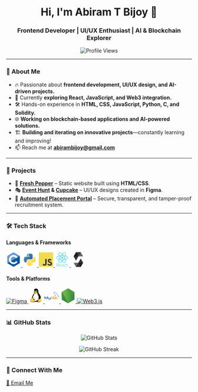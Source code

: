 <h1 align="center">Hi, I'm Abiram T Bijoy 👋</h1>
<h3 align="center">Frontend Developer | UI/UX Enthusiast | AI & Blockchain Explorer</h3>

<p align="center">
  <img src="https://komarev.com/ghpvc/?username=justramm&label=Profile%20Views&color=0e75b6&style=flat" alt="Profile Views" />
</p>

---

### 🚀 About Me  
- 🔥 Passionate about **frontend development, UI/UX design, and AI-driven projects.**  
- 🎨 Currently **exploring React, JavaScript, and Web3 integration.**  
- 🛠️ Hands-on experience in **HTML, CSS, JavaScript, Python, C, and Solidity.**  
- 🌐 **Working on blockchain-based applications and AI-powered solutions.**  
- 🏗️ **Building and iterating on innovative projects**—constantly learning and improving!  
- 📫 Reach me at **abirambijoy@gmail.com**  

---

### 📌 Projects  
- 🍜 **[Fresh Pepper](https://pepper-free-1.abirambijoy.repl.co/)** – Static website built using **HTML/CSS**.  
- 🎭 **[Event Hunt](https://www.figma.com/file/oOaYPnAWZw5ptsgUedmLSV/Event-Hunt?node-id=0%3A1&t=sl0JVEn888fK2FLF-1) & [Cupcake](https://www.figma.com/file/bs7rxSFmBpAd5aq625IZS6/CUPCAKE?node-id=0%3A1&t=himUDWREPXwdb0OI-1)** – UI/UX designs created in **Figma**.  
- 🔗 **[Automated Placement Portal](#)** – Secure, transparent, and tamper-proof recruitment system.  

---

### 🛠️ Tech Stack  
#### **Languages & Frameworks**  
<p align="left">
  <a href="https://www.cprogramming.com/" target="_blank"> <img src="https://raw.githubusercontent.com/devicons/devicon/master/icons/c/c-original.svg" alt="C" width="40" height="40"/> </a>
  <a href="https://www.python.org" target="_blank"> <img src="https://raw.githubusercontent.com/devicons/devicon/master/icons/python/python-original.svg" alt="Python" width="40" height="40"/> </a>
  <a href="https://developer.mozilla.org/en-US/docs/Web/JavaScript" target="_blank"> <img src="https://raw.githubusercontent.com/devicons/devicon/master/icons/javascript/javascript-original.svg" alt="JavaScript" width="40" height="40"/> </a>
  <a href="https://reactjs.org/" target="_blank"> <img src="https://raw.githubusercontent.com/devicons/devicon/master/icons/react/react-original-wordmark.svg" alt="React" width="40" height="40"/> </a>
  <a href="https://soliditylang.org/" target="_blank"> <img src="https://raw.githubusercontent.com/devicons/devicon/master/icons/solidity/solidity-original.svg" alt="Solidity" width="40" height="40"/> </a>
</p>

#### **Tools & Platforms**  
<p align="left">
  <a href="https://www.figma.com/" target="_blank"> <img src="https://www.vectorlogo.zone/logos/figma/figma-icon.svg" alt="Figma" width="40" height="40"/> </a>
  <a href="https://www.linux.org/" target="_blank"> <img src="https://raw.githubusercontent.com/devicons/devicon/master/icons/linux/linux-original.svg" alt="Linux" width="40" height="40"/> </a>
  <a href="https://www.mysql.com/" target="_blank"> <img src="https://raw.githubusercontent.com/devicons/devicon/master/icons/mysql/mysql-original-wordmark.svg" alt="MySQL" width="40" height="40"/> </a>
  <a href="https://nodejs.org/" target="_blank"> <img src="https://raw.githubusercontent.com/devicons/devicon/master/icons/nodejs/nodejs-original.svg" alt="Node.js" width="40" height="40"/> </a>
  <a href="https://web3js.readthedocs.io/" target="_blank"> <img src="https://raw.githubusercontent.com/devicons/devicon/master/icons/web3/web3-original.svg" alt="Web3.js" width="40" height="40"/> </a>
</p>

---

### 📊 GitHub Stats  
<p align="center">
  <img src="https://github-readme-stats.vercel.app/api?username=justramm&show_icons=true&theme=react" alt="GitHub Stats" />
</p>

<p align="center">
  <img src="https://github-readme-streak-stats.herokuapp.com/?user=justramm&theme=react" alt="GitHub Streak" />
</p>

---

### 📡 Connect With Me  
<p align="left">
  <a href="mailto:abirambijoy@gmail.com">📧 Email Me</a>
</p>

